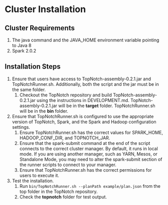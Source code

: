 # Cluster Installation

## Cluster Requirements

1. The java command and the JAVA_HOME environment variable pointing to Java 8
2. Spark 2.0.2

## Installation Steps 

1. Ensure that users have access to TopNotch-assembly-0.2.1.jar and TopNotchRunner.sh. Additionally, both the script and the jar must be in the same folder.
    1. Checkout the TopNotch repository and build TopNotch-assembly-0.2.1.jar using the instructions in DEVELOPMENT.md. TopNotch-assembly-0.2.1.jar will be in the __target__ folder. TopNotchRunner.sh will be in the __bin__ folder.  
1. Ensure that TopNotchRunner.sh is configured to use the appropriate version of TopNotch, Spark, and the Spark and Hadoop configuration settings.
    1. Ensure TopNotchRunner.sh has the correct values for SPARK_HOME, HADOOP_CONF_DIR, and TOPNOTCH_JAR.
    1. Ensure that the spark-submit command at the end of the script connects to the correct cluster manager. By default, it runs in local mode. If you are using another manager, such as YARN, Mesos, or Standalone Mode, you may need to alter the spark-submit section of the runner scripts to connect to your manager.
    1. Ensure that TopNotchRunner.sh has the correct permissions for users to execute it. 
1. Test the installation.
    1. Run ```bin/TopNotchRunner.sh --planPath example/plan.json``` from the top folder in the TopNotch repository.
    1. Check the __topnotch__ folder for test output.
